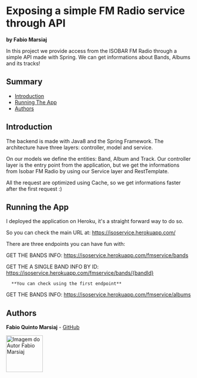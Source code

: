 # Exposing a simple FM Radio service through API
**by Fabio Marsiaj**

In this project we provide access from the ISOBAR FM Radio through a simple API made with Spring.
We can get informations about Bands, Albums and its tracks!

## Summary

  - [Introduction](#introduction)
  - [Running The App](#running-the-app)
  - [Authors](#authors)

  ## Introduction

   The backend is made with Java8 and the Spring Framework.
   The architecture have three layers: controller, model and service.

   On our models we define the entities: Band, Album and Track.
   Our controller layer is the entry point from the application, but we get the informations from Isobar FM Radio by using our Service layer and RestTemplate.

   All the request are optimized using Cache, so we get informations faster after the first request :)

  ## Running the App

   I deployed the application on Heroku, it's a straight forward way to do so.

   So you can check the main URL at: https://isoservice.herokuapp.com/

   There are three endpoints you can have fun with:

   GET THE BANDS INFO:
   https://isoservice.herokuapp.com/fmservice/bands

   GET THE A SINGLE BAND INFO BY ID:
      https://isoservice.herokuapp.com/fmservice/bands/{bandId}

      **You can check using the first endpoint**

   GET THE BANDS INFO:
       https://isoservice.herokuapp.com/fmservice/albums
   ## Authors

   **Fabio Quinto Marsiaj** -  [GitHub](https://github.com/fabioqmarsiaj)

   <a href="https://github.com/fabioqmarsiaj">
        <img
        alt="Imagem do Autor Fabio Marsiaj" src="https://avatars0.githubusercontent.com/u/34289167?s=460&v=4" width="100">
  </a>


